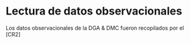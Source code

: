 # Lectura de datos observacionales

Los datos observacionales de la DGA & DMC fueron recopilados por el [CR2]
